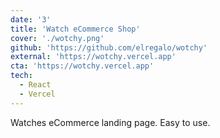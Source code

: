 ```yaml
---
date: '3'
title: 'Watch eCommerce Shop'
cover: './wotchy.png'
github: 'https://github.com/elregalo/wotchy'
external: 'https://wotchy.vercel.app'
cta: 'https://wotchy.vercel.app'
tech:
  - React
  - Vercel
---
```


Watches eCommerce landing page. Easy to use.